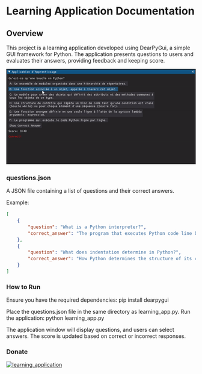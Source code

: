 # Learning Application Documentation


## Overview
This project is a learning application developed using DearPyGui, a simple GUI framework for Python. The application presents questions to users and evaluates their answers, providing feedback and keeping score.

![learning_application](https://github.com/Errahum/Learning-software-dearpygui/blob/main/demo.gif)


### questions.json
A JSON file containing a list of questions and their correct answers.

Example:
```json
[
    {
        "question": "What is a Python interpreter?",
        "correct_answer": "The program that executes Python code line by line."
    },
    {
        "question": "What does indentation determine in Python?",
        "correct_answer": "How Python determines the structure of its code, using spaces or tabs to delineate code blocks."
    }
]

```


### How to Run
Ensure you have the required dependencies:
pip install dearpygui

Place the questions.json file in the same directory as learning_app.py.
Run the application:
python learning_app.py

The application window will display questions, and users can select answers. The score is updated based on correct or incorrect responses.


### Donate
[![learning_application](https://i.imgur.com/abEFO5o.png)](https://buymeacoffee.com/Errahum)
